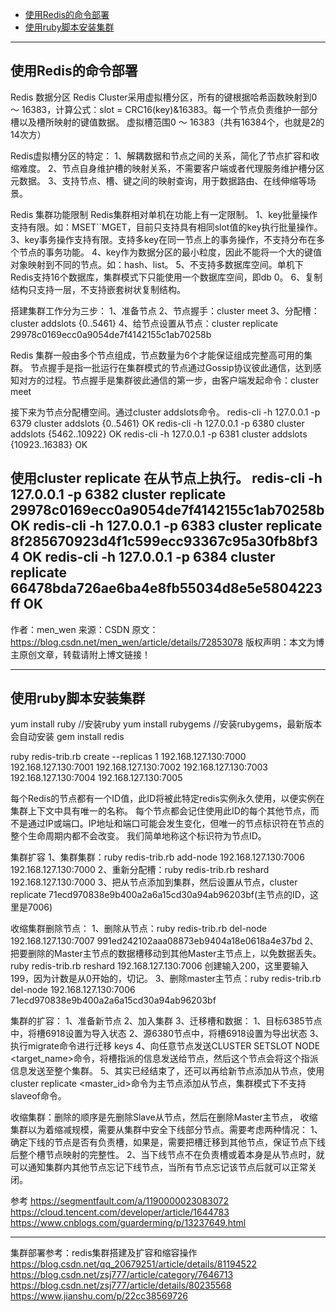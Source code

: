 - [使用Redis的命令部署](#使用Redis的命令部署)
- [使用ruby脚本安装集群](#使用ruby脚本安装集群)



---------------------------------------------------------------------------------------------------------------------
## 使用Redis的命令部署

Redis 数据分区
Redis Cluster采用虚拟槽分区，所有的键根据哈希函数映射到0 ～ 16383，计算公式：slot = CRC16(key)&16383。每一个节点负责维护一部分槽以及槽所映射的键值数据。
虚拟槽范围0 ～ 16383（共有16384个，也就是2的14次方）


Redis虚拟槽分区的特定：
1、解耦数据和节点之间的关系，简化了节点扩容和收缩难度。
2、节点自身维护槽的映射关系，不需要客户端或者代理服务维护槽分区元数据。
3、支持节点、槽、键之间的映射查询，用于数据路由、在线伸缩等场景。


Redis 集群功能限制
Redis集群相对单机在功能上有一定限制。
1、key批量操作支持有限。如：MSET``MGET，目前只支持具有相同slot值的key执行批量操作。
3、key事务操作支持有限。支持多key在同一节点上的事务操作，不支持分布在多个节点的事务功能。
4、key作为数据分区的最小粒度，因此不能将一个大的键值对象映射到不同的节点。如：hash、list。
5、不支持多数据库空间。单机下Redis支持16个数据库，集群模式下只能使用一个数据库空间，即db 0。
6、复制结构只支持一层，不支持嵌套树状复制结构。


搭建集群工作分为三步：
1、准备节点
2、节点握手：cluster meet <ip> <port>
3、分配槽：cluster addslots {0..5461}
4、给节点设置从节点：cluster replicate 29978c0169ecc0a9054de7f4142155c1ab70258b



Redis 集群一般由多个节点组成，节点数量为6个才能保证组成完整高可用的集群。
节点握手是指一批运行在集群模式的节点通过Gossip协议彼此通信，达到感知对方的过程。节点握手是集群彼此通信的第一步，由客户端发起命令：cluster meet <ip> <port>

接下来为节点分配槽空间。通过cluster addslots命令。
redis-cli -h 127.0.0.1 -p 6379 cluster addslots {0..5461}
OK
redis-cli -h 127.0.0.1 -p 6380 cluster addslots {5462..10922}
OK
redis-cli -h 127.0.0.1 -p 6381 cluster addslots {10923..16383}
OK


使用cluster replicate <nodeid>在从节点上执行。
redis-cli -h 127.0.0.1 -p 6382 cluster replicate 29978c0169ecc0a9054de7f4142155c1ab70258b
OK
redis-cli -h 127.0.0.1 -p 6383 cluster replicate 8f285670923d4f1c599ecc93367c95a30fb8bf34
OK
redis-cli -h 127.0.0.1 -p 6384 cluster replicate 66478bda726ae6ba4e8fb55034d8e5e5804223ff
OK
--------------------- 
作者：men_wen 
来源：CSDN 
原文：https://blog.csdn.net/men_wen/article/details/72853078 
版权声明：本文为博主原创文章，转载请附上博文链接！


---------------------------------------------------------------------------------------------------------------------
## 使用ruby脚本安装集群

yum install ruby //安装ruby
yum install rubygems  //安装rubygems，最新版本会自动安装
gem install redis


ruby redis-trib.rb  create --replicas 1 192.168.127.130:7000 192.168.127.130:7001 192.168.127.130:7002 192.168.127.130:7003 192.168.127.130:7004 192.168.127.130:7005 

每个Redis的节点都有一个ID值，此ID将被此特定redis实例永久使用，以便实例在集群上下文中具有唯一的名称。 每个节点都会记住使用此ID的每个其他节点，而不是通过IP或端口。IP地址和端口可能会发生变化，但唯一的节点标识符在节点的整个生命周期内都不会改变。 我们简单地称这个标识符为节点ID。


集群扩容
1、集群集群：ruby redis-trib.rb add-node 192.168.127.130:7006 192.168.127.130:7000
2、重新分配槽：ruby redis-trib.rb reshard 192.168.127.130:7000
3、把从节点添加到集群，然后设置从节点，cluster replicate 71ecd970838e9b400a2a6a15cd30a94ab96203bf(主节点的ID，这里是7006)


收缩集群删除节点：
1、删除从节点：ruby redis-trib.rb del-node 192.168.127.130:7007 991ed242102aaa08873eb9404a18e0618a4e37bd
2、把要删除的Master主节点的数据槽移动到其他Master主节点上，以免数据丢失。
ruby redis-trib.rb reshard 192.168.127.130:7006
创建输入200，这里要输入199，因为计数是从0开始的，切记。
3、删除master主节点：ruby redis-trib.rb del-node 192.168.127.130:7006 71ecd970838e9b400a2a6a15cd30a94ab96203bf



集群的扩容：
1、准备新节点
2、加入集群
3、迁移槽和数据：
  1、目标6385节点中，将槽6918设置为导入状态
  2、源6380节点中，将槽6918设置为导出状态
  3、执行migrate命令进行迁移 keys
  4、向任意节点发送CLUSTER SETSLOT <slot> NODE <target_name>命令，将槽指派的信息发送给节点，然后这个节点会将这个指派信息发送至整个集群。
  5、其实已经结束了，还可以再给新节点添加从节点，使用cluster replicate <master_id>命令为主节点添加从节点，集群模式下不支持slaveof命令。
  
  
收缩集群：删除的顺序是先删除Slave从节点，然后在删除Master主节点，
收缩集群以为着缩减规模，需要从集群中安全下线部分节点。需要考虑两种情况：
1、确定下线的节点是否有负责槽，如果是，需要把槽迁移到其他节点，保证节点下线后整个槽节点映射的完整性。
2、当下线节点不在负责槽或着本身是从节点时，就可以通知集群内其他节点忘记下线节点，当所有节点忘记该节点后就可以正常关闭。



参考
https://segmentfault.com/a/1190000023083072
https://cloud.tencent.com/developer/article/1644783
https://www.cnblogs.com/guarderming/p/13237649.html



---------------------------------------------------------------------------------------------------------------------




集群部署参考：redis集群搭建及扩容和缩容操作
https://blog.csdn.net/qq_20679251/article/details/81194522
https://blog.csdn.net/zsj777/article/category/7646713
https://blog.csdn.net/zsj777/article/details/80235568
https://www.jianshu.com/p/22cc38569726



